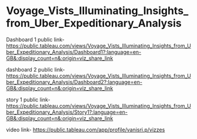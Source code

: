 # Voyage_Vists_Illuminating_Insights_from_Uber_Expeditionary_Analysis

Dashboard 1 public link- https://public.tableau.com/views/Voyage_Vists_Illuminating_Insights_from_Uber_Expeditionary_Analysis/Dashboard1?:language=en-GB&:display_count=n&:origin=viz_share_link

dashboard 2 public link- https://public.tableau.com/views/Voyage_Vists_Illuminating_Insights_from_Uber_Expeditionary_Analysis/Dashboard2?:language=en-GB&:display_count=n&:origin=viz_share_link

story 1 public link-https://public.tableau.com/views/Voyage_Vists_Illuminating_Insights_from_Uber_Expeditionary_Analysis/Story1?:language=en-GB&:display_count=n&:origin=viz_share_link

video link- https://public.tableau.com/app/profile/vanisri.p/vizzes
